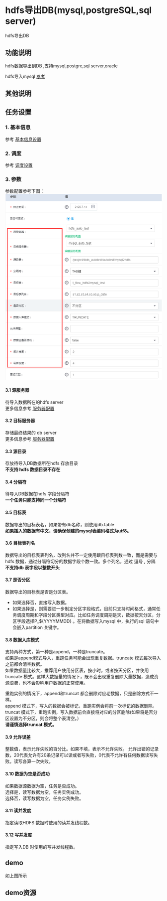 # hdfs导出DB\(mysql,postgreSQL,sql server\)

hdfs导出DB

## 功能说明

hdfs数据导出到DB ,支持mysql,postgre,sql server,oracle  
  
 hdfs导入mysql [参考](https://github.com/LightenPan/manual/tree/63be01572089bb3687bf294647785c15c0dbfd2b/workflow/workflow/runners/hdfs2mysql.md)

## 其他说明

## 任务设置

### 1. 基本信息

参考 [基本信息设置](../runnerbasicinfo.md)

### 2. 调度

参考 [调度设置](../runnercycle.md)

### 3. 参数

参数配置参考下图： ![hdfs2mysql](../../../.gitbook/assets/hdfs2mysql1.png)

#### 3.1 源服务器

待导入数据所在的hdfs server  
更多信息参考 [服务器配置](../../services/)

#### 3.2 目标服务器

存储最终结果的 db server  
更多信息参考 [服务器配置](../../services/)

#### 3.3 源目录

存放待导入DB数据所在hdfs 存放目录  
**不支持 hdfs 数据目录不存在**

#### 3.4 分隔符

待导入DB数据在hdfs 字段分隔符  
**一个任务只能支持同一个分隔符**

#### 3.5 目标表

数据导出的目标表名，如果带有db名称，则使用db.table  
**如果插入的数据有中文，请确保创建的mysql表编码格式为utf8。**

#### 3.6 目标表列名

数据导出的目标表表列名，改列名并不一定使用跟目标表列数一致，而是需要与hdfs 数据，通过分隔符切分的数据字段个数一致。多个列名，通过 逗号 **,** 分隔  
**不支持db 表字段以整数开头**

#### 3.7 是否分区

数据导出的目标表是否是分区表。

* 如果选择否，直接写入数据。  
* 如果选择是，则需要进一步制定分区字段格式，目前只支持时间格式，通常任务调度周期和字段分区类型对应。比如任务调度周期是天，数据按天分区，分区字段选择P\_${YYYYMMDD} 。在将数据写入mysql 中，执行的sql 语句中会嵌入partition 关键字。  

#### 3.8 数据入库模式

支持两种方式，第一种是append，一种是truncate。  
如果是append模式导入，重跑任务可能会出现重复数据。truncate 模式每次导入之前都会清空数据。  
如果数据量比较大，推荐用户使用分区表，按小时，或者按天分区，并使用truncate 模式。这样大数据量的情况下，既不会出现重复删除大量数据，造成资源浪费，也不会影响用户数据的正常使用。  
  
 重跑实例的情况下，append和truncat 都会删除对应老数据，只是删除方式不一样。  
append 模式下，写入的数据会被标记，重跑实例会将前一次标记的数据删除。  
truncat 模式下，重跑实例，写入数据前会直接将对应的分区删除\(如果将是否分区设置为不分区，则会将整个表清空。）  
**请谨慎选择truncat 模式。**

#### 3.9 允许误差

整数值，表示允许失败的百分比。如果不填，表示不允许失败。 允许出错的记录数，20代表允许有20条记录可以读或者写失败，0代表不允许有任何数据读写失败。读写各算一次失败。

#### 3.10 数据为空是否成功

如果数据源数据为空，任务是否成功。  
选择是，读写数据为空，任务实例成功。  
选择否，读写数据为空，任务实例失败。

#### 3.11 读并发度

指定读取HDFS 数据时使用的读并发线程数。

#### 3.12 写并发度

指定写入DB 时使用的写并发线程数。

## demo

如上图所示

## demo资源

